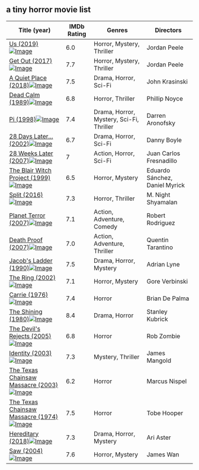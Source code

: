 ## a tiny horror movie list 


Title (year) | IMDb Rating | Genres | Directors
------------ | ----------- | ------ | ----------
[Us (2019)![Image](img/Us.jpg)](https://www.imdb.com/title/tt6857112) | 6.0 | Horror, Mystery, Thriller | Jordan Peele
[Get Out (2017)![Image](img/GetOut.jpg)](https://www.imdb.com/title/tt5052448/) | 7.7 | Horror, Mystery, Thriller | Jordan Peele
[A Quiet Place (2018)![Image](img/AQuietPlace.jpg)](https://www.imdb.com/title/tt6644200/) | 7.5 | Drama, Horror, Sci-Fi | John Krasinski
[Dead Calm (1989)![Image](img/DeadCalm.jpg)](https://www.imdb.com/title/tt0097162/) | 6.8 | Horror, Thriller | Phillip Noyce
[Pi (1998)![Image](img/Pi.jpg)](https://www.imdb.com/title/tt0138704/) | 7.4 | Drama, Horror, Mystery, Sci-Fi, Thriller | Darren Aronofsky
[28 Days Later... (2002)![Image](img/28DaysLater.jpg)](https://www.imdb.com/title/tt0289043/) | 6.7 | Drama, Horror, Sci-Fi | Danny Boyle
[28 Weeks Later (2007)![Image](img/28WeeksLater.jpg)](https://www.imdb.com/title/tt0463854/) | 7 | Action, Horror, Sci-Fi | Juan Carlos Fresnadillo
[The Blair Witch Project (1999)![Image](img/TheBlairWitchProject.jpg)](https://www.imdb.com/title/tt0185937/) | 6.5 | Horror, Mystery | Eduardo Sánchez, Daniel Myrick
[Split (2016)![Image](img/Split.jpg)](https://www.imdb.com/title/tt4972582/) | 7.3 | Horror, Thriller | M. Night Shyamalan
[Planet Terror (2007)![Image](img/PlanetTerror.jpg)](https://www.imdb.com/title/tt1077258/) | 7.1 | Action, Adventure, Comedy | Robert Rodriguez
[Death Proof (2007)![Image](img/DeathProof.jpg)](https://www.imdb.com/title/tt1028528/) | 7.0 | Action, Adventure, Thriller | Quentin Tarantino
[Jacob's Ladder (1990)![Image](img/JacobsLadder.jpg)](https://www.imdb.com/title/tt0099871/) | 7.5 | Drama, Horror, Mystery | Adrian Lyne
[The Ring (2002)![Image](img/TheRing.jpg)](https://www.imdb.com/title/tt0298130/) | 7.1 | Horror, Mystery | Gore Verbinski
[Carrie (1976)![Image](img/Carrie.jpg)](https://www.imdb.com/title/tt0074285/) | 7.4 | Horror | Brian De Palma
[The Shining (1980)![Image](img/TheShining.jpg)](https://www.imdb.com/title/tt0081505/) | 8.4 | Drama, Horror | Stanley Kubrick
[The Devil's Rejects (2005)![Image](img/TheDevilsRejects.jpg)](https://www.imdb.com/title/tt0395584/) | 6.8 | Horror | Rob Zombie
[Identity (2003)![Image](img/Identity.jpg)](https://www.imdb.com/title/tt0309698/) | 7.3 | Mystery, Thriller | James Mangold
[The Texas Chainsaw Massacre (2003)![Image](img/TheTexasChainsawMassacre2003.jpg)](https://www.imdb.com/title/tt0324216/) | 6.2 | Horror | Marcus Nispel
[The Texas Chainsaw Massacre (1974)![Image](img/TheTexasChainsawMassacre1974.jpg)](https://www.imdb.com/title/tt0072271/) | 7.5 | Horror | Tobe Hooper
[Hereditary (2018)![Image](img/Hereditary.jpg)](https://www.imdb.com/title/tt7784604/) | 7.3 | Drama, Horror, Mystery | Ari Aster
[Saw (2004)![Image](img/Saw.jpg)](https://www.imdb.com/title/tt0387564/) | 7.6 | Horror, Mystery | James Wan
